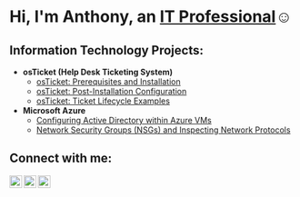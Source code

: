 <h1>Hi, I'm Anthony, an <a href="https://www.linkedin.com/in/anthony-tam-75482722b/">IT Professional</a>☺</h1>

<h2> Information Technology Projects:</h2>

- <b>osTicket (Help Desk Ticketing System)</b>
  - [osTicket: Prerequisites and Installation](https://github.com/anthonytam13/osticket-prereqs)
  - [osTicket: Post-Installation Configuration](https://github.com/anthonytam13/post-install-config)
  - [osTicket: Ticket Lifecycle Examples](https://github.com/anthonytam13/ticket-lifecycle)
- <b>Microsoft Azure</b>
  - [Configuring Active Directory within Azure VMs](https://github.com/anthonytam13/configure-ad)
  - [Network Security Groups (NSGs) and Inspecting Network Protocols](https://github.com/anthonytam13/azure-network-protocols)

<h2>Connect with me:</h2>

[<img align="left" alt="Josh | Twitter" width="22px" src="https://cdn.jsdelivr.net/npm/simple-icons@v3/icons/twitter.svg" />][twitter]
[<img align="left" alt="Josh | LinkedIn" width="22px" src="https://cdn.jsdelivr.net/npm/simple-icons@v3/icons/linkedin.svg" />][linkedin]
[<img align="left" alt="Josh | Instagram" width="22px" src="https://cdn.jsdelivr.net/npm/simple-icons@v3/icons/instagram.svg" />][instagram]

[twitter]: https://twitter.com/Josh
[instagram]: https://www.instagram.com/Josh
[linkedin]: https://linkedin.com/in/Josh

